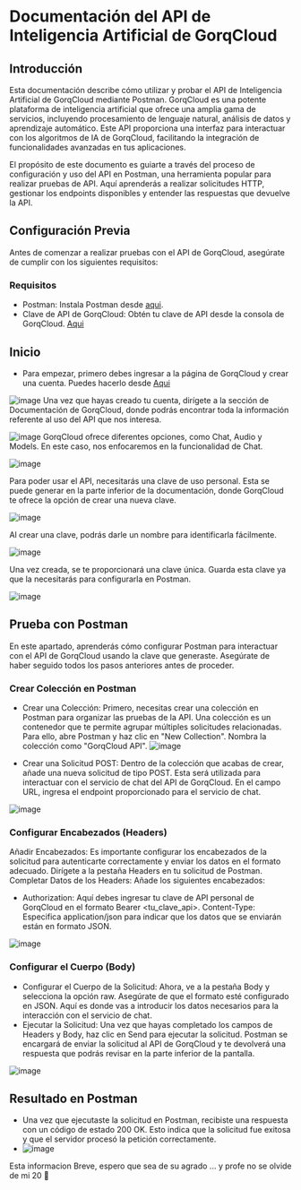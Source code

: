 # Documentación del API de Inteligencia Artificial de GorqCloud
## Introducción
Esta documentación describe cómo utilizar y probar el API de Inteligencia Artificial de GorqCloud mediante Postman. GorqCloud es una potente plataforma de inteligencia artificial que ofrece una amplia gama de servicios, incluyendo procesamiento de lenguaje natural, análisis de datos y aprendizaje automático. Este API proporciona una interfaz para interactuar con los algoritmos de IA de GorqCloud, facilitando la integración de funcionalidades avanzadas en tus aplicaciones.

El propósito de este documento es guiarte a través del proceso de configuración y uso del API en Postman, una herramienta popular para realizar pruebas de API. Aquí aprenderás a realizar solicitudes HTTP, gestionar los endpoints disponibles y entender las respuestas que devuelve la API.

## Configuración Previa
Antes de comenzar a realizar pruebas con el API de GorqCloud, asegúrate de cumplir con los siguientes requisitos:
### Requisitos
- Postman: Instala Postman desde [aqui](https://www.postman.com/downloads/).
- Clave de API de GorqCloud: Obtén tu clave de API desde la consola de GorqCloud. [Aqui](https://console.groq.com/keys)
## Inicio 
 * Para empezar, primero debes ingresar a la página de GorqCloud y crear una cuenta. Puedes hacerlo desde [Aqui](https://console.groq.com/login)
   
![image](https://github.com/user-attachments/assets/3ac24ece-1734-46c8-b0ec-a545ff356714)
Una vez que hayas creado tu cuenta, dirígete a la sección de Documentación de GorqCloud, donde podrás encontrar toda la información referente al uso del API que nos interesa.

![image](https://github.com/user-attachments/assets/e8f80be5-7b2c-465a-b31b-912452330d17)
GorqCloud ofrece diferentes opciones, como Chat, Audio y Models. En este caso, nos enfocaremos en la funcionalidad de Chat.

![image](https://github.com/user-attachments/assets/395b9ae9-8c5b-4b16-a746-e25072fde58a)

Para poder usar el API, necesitarás una clave de uso personal. Esta se puede generar en la parte inferior de la documentación, donde GorqCloud te ofrece la opción de crear una nueva clave.

![image](https://github.com/user-attachments/assets/dc4879d6-6ca2-42e5-8aa8-31efc9fc60b7)

Al crear una clave, podrás darle un nombre para identificarla fácilmente.

![image](https://github.com/user-attachments/assets/e8c6dc0d-ffae-4cc9-8ce4-d6de1cfdd779)

Una vez creada, se te proporcionará una clave única. Guarda esta clave ya que la necesitarás para configurarla en Postman.

![image](https://github.com/user-attachments/assets/881edf51-29ab-4895-839c-ec01d0ca432d)

## Prueba con Postman
En este apartado, aprenderás cómo configurar Postman para interactuar con el API de GorqCloud usando la clave que generaste. Asegúrate de haber seguido todos los pasos anteriores antes de proceder.

### Crear Colección en Postman

* Crear una Colección: Primero, necesitas crear una colección en Postman para organizar las pruebas de la API. Una colección es un contenedor que te permite agrupar múltiples solicitudes relacionadas. Para ello, abre Postman y haz clic en "New Collection". Nombra la colección como "GorqCloud API".
![image](https://github.com/user-attachments/assets/9793a456-a05b-495a-ada4-b663fcee99c6)

* Crear una Solicitud POST: Dentro de la colección que acabas de crear, añade una nueva solicitud de tipo POST. Esta será utilizada para interactuar con el servicio de chat del API de GorqCloud. En el campo URL, ingresa el endpoint proporcionado para el servicio de chat.

![image](https://github.com/user-attachments/assets/9793a456-a05b-495a-ada4-b663fcee99c6)

### Configurar Encabezados (Headers)
Añadir Encabezados: Es importante configurar los encabezados de la solicitud para autenticarte correctamente y enviar los datos en el formato adecuado. Dirígete a la pestaña Headers en tu solicitud de Postman.
Completar Datos de los Headers: Añade los siguientes encabezados:
 - Authorization: Aquí debes ingresar tu clave de API personal de GorqCloud en el formato Bearer <tu_clave_api>.
 Content-Type: Especifica application/json para indicar que los datos que se enviarán están en formato JSON.

![image](https://github.com/user-attachments/assets/eb6ff385-a633-4e76-b6e7-fa104bb8473d)

### Configurar el Cuerpo (Body)
* Configurar el Cuerpo de la Solicitud: Ahora, ve a la pestaña Body y selecciona la opción raw. Asegúrate de que el formato esté configurado en JSON. Aquí es donde vas a introducir los datos necesarios para la interacción con el servicio de chat.
* Ejecutar la Solicitud: Una vez que hayas completado los campos de Headers y Body, haz clic en Send para ejecutar la solicitud. Postman se encargará de enviar la solicitud al API de GorqCloud y te devolverá una respuesta que podrás revisar en la parte inferior de la pantalla.

![image](https://github.com/user-attachments/assets/97687af0-3216-44ad-aef8-b000624b23fa)

## Resultado en Postman

- Una vez que ejecutaste la solicitud en Postman, recibiste una respuesta con un código de estado 200 OK. Esto indica que la solicitud fue exitosa y que el servidor procesó la petición correctamente.
- ![image](https://github.com/user-attachments/assets/1e1430b8-01cf-4790-b68e-a35f4ccd30f3)

Esta informacion Breve, espero que sea de su agrado ... y profe no se olvide de mi 20 🦫
